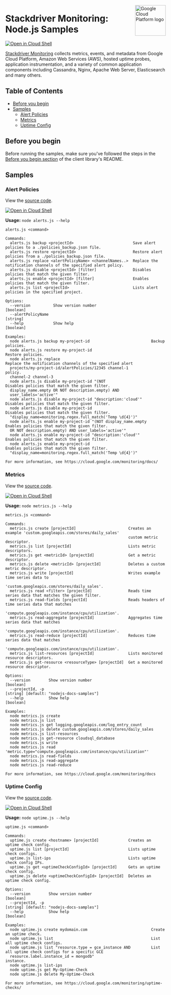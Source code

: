 [//]: # "This README.md file is auto-generated, all changes to this file will be lost."
[//]: # "To regenerate it, use `npm run generate-scaffolding`."
<img src="https://avatars2.githubusercontent.com/u/2810941?v=3&s=96" alt="Google Cloud Platform logo" title="Google Cloud Platform" align="right" height="96" width="96"/>

# Stackdriver Monitoring: Node.js Samples

[![Open in Cloud Shell][shell_img]][shell_link]

[Stackdriver Monitoring](https://cloud.google.com/monitoring/docs) collects metrics, events, and metadata from Google Cloud Platform, Amazon Web Services (AWS), hosted uptime probes, application instrumentation, and a variety of common application components including Cassandra, Nginx, Apache Web Server, Elasticsearch and many others.

## Table of Contents

* [Before you begin](#before-you-begin)
* [Samples](#samples)
  * [Alert Policies](#alert-policies)
  * [Metrics](#metrics)
  * [Uptime Config](#uptime-config)

## Before you begin

Before running the samples, make sure you've followed the steps in the
[Before you begin section](../README.md#before-you-begin) of the client
library's README.

## Samples

### Alert Policies

View the [source code][alerts_0_code].

[![Open in Cloud Shell][shell_img]](https://console.cloud.google.com/cloudshell/open?git_repo=https://github.com/googleapis/nodejs-monitoring&page=editor&open_in_editor=samples/alerts.js,samples/README.md)

__Usage:__ `node alerts.js --help`

```
alerts.js <command>

Commands:
  alerts.js backup <projectId>                          Save alert policies to a ./policies_backup.json file.
  alerts.js restore <projectId>                         Restore alert policies from a ./policies_backup.json file.
  alerts.js replace <alertPolicyName> <channelNames..>  Replace the notification channels of the specified alert policy.
  alerts.js disable <projectId> [filter]                Disables policies that match the given filter.
  alerts.js enable <projectId> [filter]                 Enables policies that match the given filter.
  alerts.js list <projectId>                            Lists alert policies in the specified project.

Options:
  --version          Show version number                                                                       [boolean]
  --alertPolicyName                                                                                             [string]
  --help             Show help                                                                                 [boolean]

Examples:
  node alerts.js backup my-project-id                           Backup policies.
  node alerts.js restore my-project-id                          Restore policies.
  node alerts.js replace                                        Replace the notification channels of the specified alert
  projects/my-project-id/alertPolicies/12345 channel-1          policy.
  channel-2 channel-3
  node alerts.js disable my-project-id "(NOT                    Disables policies that match the given filter.
  display_name.empty OR NOT description.empty) AND
  user_labels='active'"
  node alerts.js disable my-project-id "description:'cloud'"    Disables policies that match the given filter.
  node alerts.js disable my-project-id                          Disables policies that match the given filter.
  "display_name=monitoring.regex.full_match('Temp \d{4}')"
  node alerts.js enable my-project-id "(NOT display_name.empty  Enables policies that match the given filter.
  OR NOT description.empty) AND user_labels='active'"
  node alerts.js enable my-project-id "description:'cloud'"     Enables policies that match the given filter.
  node alerts.js enable my-project-id                           Enables policies that match the given filter.
  "display_name=monitoring.regex.full_match('Temp \d{4}')"

For more information, see https://cloud.google.com/monitoring/docs/
```

[alerts_0_docs]: https://cloud.google.com/monitoring/docs
[alerts_0_code]: alerts.js

### Metrics

View the [source code][metrics_1_code].

[![Open in Cloud Shell][shell_img]](https://console.cloud.google.com/cloudshell/open?git_repo=https://github.com/googleapis/nodejs-monitoring&page=editor&open_in_editor=samples/metrics.js,samples/README.md)

__Usage:__ `node metrics.js --help`

```
metrics.js <command>

Commands:
  metrics.js create [projectId]                       Creates an example 'custom.googleapis.com/stores/daily_sales'
                                                      custom metric descriptor.
  metrics.js list [projectId]                         Lists metric descriptors.
  metrics.js get <metricId> [projectId]               Get a metric descriptor.
  metrics.js delete <metricId> [projectId]            Deletes a custom metric descriptor.
  metrics.js write [projectId]                        Writes example time series data to
                                                      'custom.googleapis.com/stores/daily_sales'.
  metrics.js read <filter> [projectId]                Reads time series data that matches the given filter.
  metrics.js read-fields [projectId]                  Reads headers of time series data that matches
                                                      'compute.googleapis.com/instance/cpu/utilization'.
  metrics.js read-aggregate [projectId]               Aggregates time series data that matches
                                                      'compute.googleapis.com/instance/cpu/utilization'.
  metrics.js read-reduce [projectId]                  Reduces time series data that matches
                                                      'compute.googleapis.com/instance/cpu/utilization'.
  metrics.js list-resources [projectId]               Lists monitored resource descriptors.
  metrics.js get-resource <resourceType> [projectId]  Get a monitored resource descriptor.

Options:
  --version        Show version number                                                                         [boolean]
  --projectId, -p                                                              [string] [default: "nodejs-docs-samples"]
  --help           Show help                                                                                   [boolean]

Examples:
  node metrics.js create
  node metrics.js list
  node metrics.js get logging.googleapis.com/log_entry_count
  node metrics.js delete custom.googleapis.com/stores/daily_sales
  node metrics.js list-resources
  node metrics.js get-resource cloudsql_database
  node metrics.js write
  node metrics.js read 'metric.type="compute.googleapis.com/instance/cpu/utilization"'
  node metrics.js read-fields
  node metrics.js read-aggregate
  node metrics.js read-reduce

For more information, see https://cloud.google.com/monitoring/docs
```

[metrics_1_docs]: https://cloud.google.com/monitoring/docs
[metrics_1_code]: metrics.js

### Uptime Config

View the [source code][uptime_2_code].

[![Open in Cloud Shell][shell_img]](https://console.cloud.google.com/cloudshell/open?git_repo=https://github.com/googleapis/nodejs-monitoring&page=editor&open_in_editor=samples/uptime.js,samples/README.md)

__Usage:__ `node uptime.js --help`

```
uptime.js <command>

Commands:
  uptime.js create <hostname> [projectId]             Creates an uptime check config.
  uptime.js list [projectId]                          Lists uptime check configs.
  uptime.js list-ips                                  Lists uptime check config IPs.
  uptime.js get <uptimeCheckConfigId> [projectId]     Gets an uptime check config.
  uptime.js delete <uptimeCheckConfigId> [projectId]  Deletes an uptime check config.

Options:
  --version        Show version number                                                                         [boolean]
  --projectId, -p                                                              [string] [default: "nodejs-docs-samples"]
  --help           Show help                                                                                   [boolean]

Examples:
  node uptime.js create mydomain.com                            Create an uptime check.
  node uptime.js list                                           List all uptime check configs.
  node uptime.js list "resource.type = gce_instance AND         List all uptime check configs for a specific GCE
  resource.label.instance_id = mongodb"                         instance.
  node uptime.js list-ips
  node uptime.js get My-Uptime-Check
  node uptime.js delete My-Uptime-Check

For more information, see https://cloud.google.com/monitoring/uptime-checks/
```

[uptime_2_docs]: https://cloud.google.com/monitoring/docs
[uptime_2_code]: uptime.js

[shell_img]: https://gstatic.com/cloudssh/images/open-btn.png
[shell_link]: https://console.cloud.google.com/cloudshell/open?git_repo=https://github.com/googleapis/nodejs-monitoring&page=editor&open_in_editor=samples/README.md
